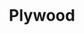 ---
codehost: https://github.com/arc80/plywood
logohandle: arc80_plywood
sort: plywood
title: Plywood
website: https://plywood.arc80.com/
---
